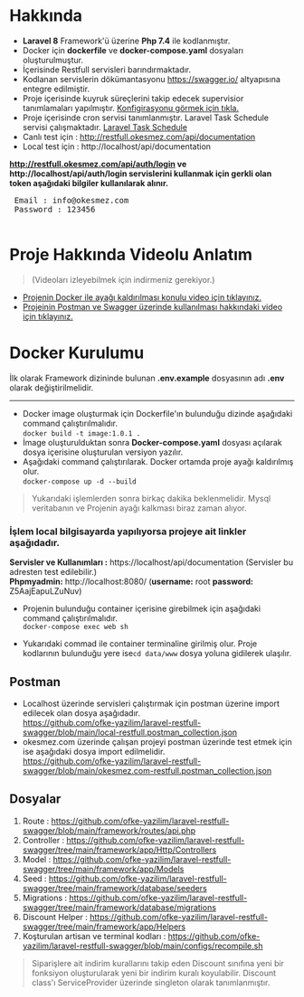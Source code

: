 # Hakkında
 - **Laravel 8** Framework'ü üzerine **Php 7.4** ile kodlanmıştır.
 - Docker için **dockerfile** ve **docker-compose.yaml** dosyaları oluşturulmuştur.
 - İçerisinde Restfull servisleri barındırmaktadır.
 - Kodlanan servislerin dökümantasyonu https://swagger.io/ altyapısına entegre edilmiştir.
 - Proje içerisinde kuyruk süreçlerini takip edecek supervisior tanımlamaları yapılmıştır. [Konfigirasyonu görmek için tıkla.](https://github.com/ofke-yazilim/laravel-restfull-swagger/blob/main/configs/supervisor/laravel-worker.conf "Konfigirasyonu görmek için tıkla.")
 - Proje içerisinde cron servisi tanımlanmıştır. Laravel Task Schedule servisi çalışmaktadır. [Laravel Task Schedule](https://laravel.com/docs/8.x/scheduling)
 - Canlı test için : http://restfull.okesmez.com/api/documentation 
 - Local test için : http://localhost/api/documentation <br>

**http://restfull.okesmez.com/api/auth/login ve http://localhost/api/auth/login servislerini kullanmak için gerkli olan token aşağıdaki bilgiler kullanılarak alınır.**
 <pre>
 Email : info@okesmez.com
 Password : 123456
 </pre>
# Proje Hakkında Videolu Anlatım
>(Videoları izleyebilmek için indirmeniz gerekiyor.)
 - [Projenin Docker ile ayağı kaldırılması konulu video için tıklayınız.](https://github.com/ofke-yazilim/laravel-restfull-swagger/videos/docker_ile_calistir.mp4)
 - [Projeinin Postman ve Swagger üzerinde kullanılması hakkındaki video için tıklayınız.](https://github.com/ofke-yazilim/laravel-restfull-swagger/videos/postman_swagger_kullanim.mp4)
# Docker Kurulumu
İlk olarak Framework dizininde bulunan **.env.example** dosyasının adı **.env** olarak değiştirilmelidir.
****
 - Docker image oluşturmak için Dockerfile'ın bulunduğu dizinde aşağıdaki command çalıştırılmalıdır.<br>
`docker build -t image:1.0.1 .`
 - İmage oluşturulduktan sonra **Docker-compose.yaml** dosyası açılarak dosya içerisine oluşturulan versiyon yazılır.<br>
 - Aşağıdaki command çalıştırılarak. Docker ortamda proje ayağı kaldırılmış olur.<br>
  `docker-compose up -d --build`
> Yukarıdaki işlemlerden sonra birkaç dakika beklenmelidir. Mysql veritabanın ve Projenin ayağı kalkması biraz zaman alıyor.

###  İşlem local bilgisayarda yapılıyorsa projeye ait linkler aşağıdadır.
**Servisler ve Kullanımları :** https://localhost/api/documentation (Servisler bu adresten test edilebilir.)<br>
**Phpmyadmin:**   http://localhost:8080/ (**username:** root **password:** Z5AajEapuLZuNuv)  

 - Projenin bulunduğu container içerisine girebilmek için aşağıdaki command çalıştırılmalıdır. <br>
   `docker-compose exec web sh` 
   
 - Yukarıdaki commad ile container terminaline girilmiş olur. Proje kodlarının  bulunduğu yere ise`cd data/www` dosya yoluna gidilerek ulaşılır.

## Postman

 - Localhost üzerinde servisleri çalıştırmak için postman üzerine import edilecek olan dosya aşağıdadır.<br>
https://github.com/ofke-yazilim/laravel-restfull-swagger/blob/main/local-restfull.postman_collection.json
- okesmez.com üzerinde çalışan projeyi postman üzerinde test etmek için ise aşağıdaki dosya import edilmelidir.<br>
https://github.com/ofke-yazilim/laravel-restfull-swagger/blob/main/okesmez.com-restfull.postman_collection.json

## Dosyalar

 1. Route : https://github.com/ofke-yazilim/laravel-restfull-swagger/blob/main/framework/routes/api.php
 2. Controller : https://github.com/ofke-yazilim/laravel-restfull-swagger/tree/main/framework/app/Http/Controllers
 3. Model : https://github.com/ofke-yazilim/laravel-restfull-swagger/tree/main/framework/app/Models
 4. Seed : https://github.com/ofke-yazilim/laravel-restfull-swagger/tree/main/framework/database/seeders
 5. Migrations : https://github.com/ofke-yazilim/laravel-restfull-swagger/tree/main/framework/database/migrations
 6. Discount Helper : https://github.com/ofke-yazilim/laravel-restfull-swagger/tree/main/framework/app/Helpers
 7. Koşturulan artisan ve terminal kodları : https://github.com/ofke-yazilim/laravel-restfull-swagger/blob/main/configs/recompile.sh

> Siparişlere ait indirim kurallarını takip eden Discount sınıfına yeni bir fonksiyon oluşturularak yeni bir indirim kuralı koyulabilir. Discount class'ı ServiceProvider üzerinde singleton olarak tanımlanmıştır.


